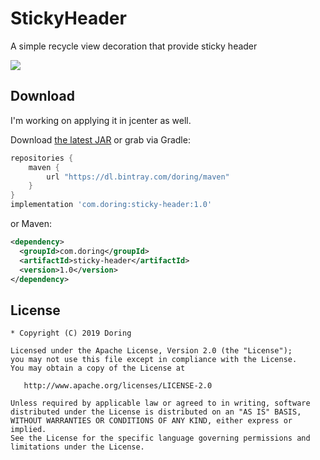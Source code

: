 StickyHeader
=======

A simple recycle view decoration that provide sticky header

![](static/demo-sticky-header.gif)



Download
--------

I'm working on applying it in jcenter as well.

Download [the latest JAR][1] or grab via Gradle:
```groovy
repositories {
    maven {
        url "https://dl.bintray.com/doring/maven"
    }
}
implementation 'com.doring:sticky-header:1.0'
```
or Maven:
```xml
<dependency>
  <groupId>com.doring</groupId>
  <artifactId>sticky-header</artifactId>
  <version>1.0</version>
</dependency>
```


License
--------

    * Copyright (C) 2019 Doring

    Licensed under the Apache License, Version 2.0 (the "License");
    you may not use this file except in compliance with the License.
    You may obtain a copy of the License at

       http://www.apache.org/licenses/LICENSE-2.0

    Unless required by applicable law or agreed to in writing, software
    distributed under the License is distributed on an "AS IS" BASIS,
    WITHOUT WARRANTIES OR CONDITIONS OF ANY KIND, either express or implied.
    See the License for the specific language governing permissions and
    limitations under the License.


 [1]: http://jcenter.bintray.com/com/doring/stickyheader/stickyheader/1.0